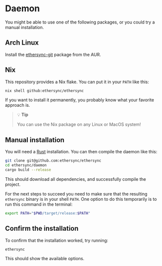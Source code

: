 # Daemon

You might be able to use one of the following packages, or you could try a manual installation.

## Arch Linux

Install the [ethersync-git](https://aur.archlinux.org/packages/ethersync-git) package from the AUR.

## Nix

This repository provides a Nix flake. You can put it in your `PATH` like this:

```bash
nix shell github:ethersync/ethersync
```

If you want to install it permanently, you probably know what your favorite approach is.

> 💡 **Tip**
>
> You can use the Nix package on any Linux or MacOS system!

## Manual installation

You will need a [Rust](https://www.rust-lang.org) installation. You can then compile the daemon like this:

```bash
git clone git@github.com:ethersync/ethersync
cd ethersync/daemon
cargo build --release
```

This should download all dependencies, and successfully compile the project.

For the next steps to succeed you need to make sure that the resulting `ethersync` binary is in your shell `PATH`.
One option to do this temporarily is to run this command in the terminal:

```bash
export PATH="$PWD/target/release:$PATH"
```

## Confirm the installation

To confirm that the installation worked, try running:

```bash
ethersync
```

This should show the available options.

